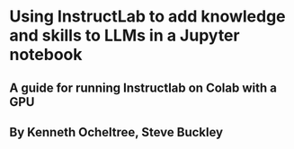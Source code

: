 # Using InstructLab to add knowledge and skills to LLMs in a Jupyter notebook
## A guide for running Instructlab on Colab with a GPU
## By Kenneth Ocheltree, Steve Buckley




